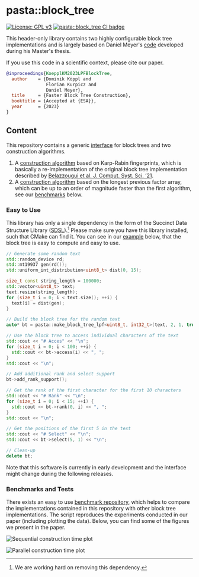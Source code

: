 # pasta::block_tree

[![License: GPL v3](https://img.shields.io/badge/License-GPLv3-blue.svg)](https://www.gnu.org/licenses/gpl-3.0)
[![pasta::block_tree CI badge](https://github.com/pasta-toolbox/block_tree/actions/workflows/ctest.yml/badge.svg)](https://github.com/pasta-toolbox/block_tree/actions/workflows/ctest.yml)

This header-only library contains two highly configurable block tree implementations and is largely based on Daniel Meyer's [code](https://github.com/uqdwq/block_tree) developed during his Master's thesis.

If you use this code in a scientific context, please cite our paper.
```bibtex
@inproceedings{KoepplKM2023LPFBlockTree,
  author    = {Dominik Köppl and
               Florian Kurpicz and
               Daniel Meyer},
  title     = {Faster Block Tree Construction},
  booktitle = {Accepted at {ESA}},
  year      = {2023}
}
```

## Content
This repository contains a generic [interface](include/pasta/block_tree/block_tree.hpp) for block trees and two construction algorithms.
1. A [construction algorithm](include/pasta/block_tree/construction/block_tree_fp.hpp) based on Karp-Rabin fingerprints, which is basically a re-implementation of the original block tree implementation described by [Belazzougui et al. J. Comput. Syst. Sci. ’21](https://doi.org/10.1016/j.jcss.2020.11.002).
2. A [construction algorithm](include/pasta/block_tree/construction/block_tree_lpf.hpp) based on the longest previous factor array, which can be up to an order of magnitude faster than the first algorithm, see our [benchmarks](#markdown-header-benchmarks-and-tests-title) below.

### Easy to Use

This library has only a single dependency in the form of the Succinct Data Structure Library ([SDSL](https://github.com/simongog/sdsl-lite)).[^removeSDSL]
Please make sure you have this library installed, such that CMake can find it.
You can see in our [example](examples/block_tree_construction.cpp) below, that the block tree is easy to compute and easy to use.

[^removeSDSL]: We are working hard on removing this dependency.

```cpp
// Generate some random text
std::random_device rd;
std::mt19937 gen(rd());
std::uniform_int_distribution<uint8_t> dist(0, 15);

size_t const string_length = 100000;
std::vector<uint8_t> text; 
text.resize(string_length);
for (size_t i = 0; i < text.size(); ++i) {
  text[i] = dist(gen);
}

// Build the block tree for the random text
auto* bt = pasta::make_block_tree_lpf<uint8_t, int32_t>(text, 2, 1, true);

// Use the block tree to access individual characters of the text
std::cout << "# Acces" << "\n";
for (size_t i = 0; i < 100; ++i) {
  std::cout << bt->access(i) << ", ";
}
std::cout << "\n";

// Add additional rank and select support
bt->add_rank_support();

// Get the rank of the first character for the first 10 characters
std::cout << "# Rank" << "\n";
for (size_t i = 0; i < 15; ++i) {
  std::cout << bt->rank(0, i) << ", ";
}
std::cout << "\n";

// Get the positions of the first 5 in the text
std::cout << "# Select" << "\n";
std::cout << bt->select(5, 1) << "\n";

// Clean-up
delete bt;
```

Note that this software is currently in early development and the interface might change during the following releases.

### Benchmarks and Tests
There exists an easy to use [benchmark repository][], which helps to compare the implementations contained in this repository with other block tree implementations.
The script reproduces the experiments conducted in our paper (including plotting the data).
Below, you can find some of the figures we present in the paper.

![Sequential construction time plot](https://raw.githubusercontent.com/pasta-toolbox/block_tree/main/docs/images/construction_time_repetitive_wo_rank_select_v0.1.0.png)

![Parallel construction time plot](https://raw.githubusercontent.com/pasta-toolbox/block_tree/main/docs/images/parallel_construction_time_repetitive_wo_rank_select_v0.1.0.png)

[benchmark repository]: https://github.com/pasta-toolbox/block_tree_experiments